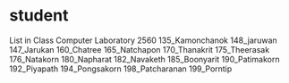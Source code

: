 # student
List in Class Computer Laboratory 2560
135_Kamonchanok
148_jaruwan
147_Jarukan
160_Chatree
165_Natchapon
170_Thanakrit
175_Theerasak
176_Natakorn
180_Napharat
182_Navaketh
185_Boonyarit
190_Patimakorn
192_Piyapath
194_Pongsakorn
198_Patcharanan
199_Porntip
